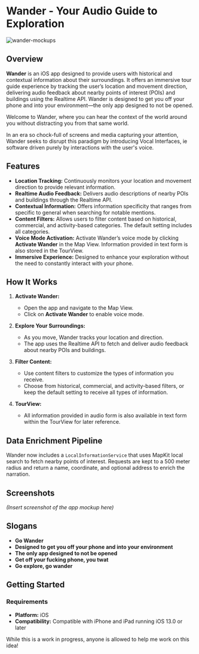 # Wander - Your Audio Guide to Exploration

![wander-mockups](https://github.com/user-attachments/assets/c3a138db-67d0-4820-b83d-344de06efc37)


## Overview

**Wander** is an iOS app designed to provide users with historical and contextual information about their surroundings. It offers an immersive tour guide experience by tracking the user’s location and movement direction, delivering audio feedback about nearby points of interest (POIs) and buildings using the Realtime API. Wander is designed to get you off your phone and into your environment—the only app designed to not be opened.

Welcome to Wander, where you can hear the context of the world around you without distracting you from that same world.

In an era so chock-full of screens and media capturing your attention, Wander seeks to disrupt this paradigm by introducing Vocal Interfaces, ie software driven purely by interactions with the user's voice. 

## Features

- **Location Tracking:** Continuously monitors your location and movement direction to provide relevant information.
- **Realtime Audio Feedback:** Delivers audio descriptions of nearby POIs and buildings through the Realtime API.
- **Contextual Information:** Offers information specificity that ranges from specific to general when searching for notable mentions.
- **Content Filters:** Allows users to filter content based on historical, commercial, and activity-based categories. The default setting includes all categories.
- **Voice Mode Activation:** Activate Wander’s voice mode by clicking **Activate Wander** in the Map View. Information provided in text form is also stored in the TourView.
- **Immersive Experience:** Designed to enhance your exploration without the need to constantly interact with your phone.

## How It Works

1. **Activate Wander:**
   - Open the app and navigate to the Map View.
   - Click on **Activate Wander** to enable voice mode.
   
2. **Explore Your Surroundings:**
   - As you move, Wander tracks your location and direction.
   - The app uses the Realtime API to fetch and deliver audio feedback about nearby POIs and buildings.
   
3. **Filter Content:**
   - Use content filters to customize the types of information you receive.
   - Choose from historical, commercial, and activity-based filters, or keep the default setting to receive all types of information.
   
4. **TourView:**
   - All information provided in audio form is also available in text form within the TourView for later reference.
## Data Enrichment Pipeline

Wander now includes a `LocalInformationService` that uses MapKit local search to fetch nearby points of interest. Requests are kept to a 500 meter radius and return a name, coordinate, and optional address to enrich the narration.


## Screenshots

*(Insert screenshot of the app mockup here)*

## Slogans

- **Go Wander**
- **Designed to get you off your phone and into your environment**
- **The only app designed to not be opened**
- **Get off your fucking phone, you twat**
- **Go explore, go wander**

## Getting Started

### Requirements

- **Platform:** iOS
- **Compatibility:** Compatible with iPhone and iPad running iOS 13.0 or later

While this is a work in progress, anyone is allowed to help me work on this idea!
